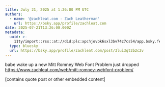 ```yaml
---
title: July 21, 2025 at 1:26:00 PM UTC
authors:
  - name: '@zachleat.com - Zach Leatherman'
    url: https://bsky.app/profile/zachleat.com
date: 2025-07-21T13:26:00.000Z
metadata:
  uuid: >-
    11ty/import::rss::at://did:plc:xpchjovbk6sxl3bv74z7cs54/app.bsky.feed.post/3lui3qt2b2c2v
  type: bluesky
  url: https://bsky.app/profile/zachleat.com/post/3lui3qt2b2c2v
---
```

babe wake up a new Mitt Romney Web Font Problem just dropped https://www.zachleat.com/web/mitt-romney-webfont-problem/

[contains quote post or other embedded content]